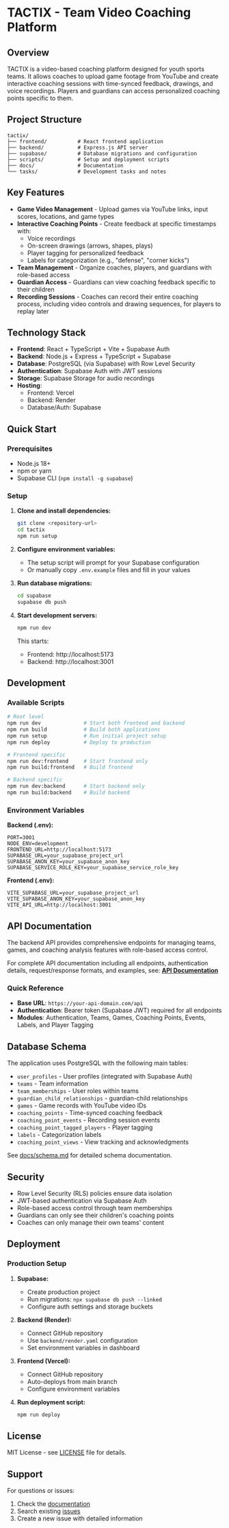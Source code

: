 # TACTIX - Team Video Coaching Platform

## Overview

TACTIX is a video-based coaching platform designed for youth sports teams. It allows coaches to upload game footage from YouTube and create interactive coaching sessions with time-synced feedback, drawings, and voice recordings. Players and guardians can access personalized coaching points specific to them.

## Project Structure

```
tactix/
├── frontend/          # React frontend application
├── backend/           # Express.js API server
├── supabase/          # Database migrations and configuration
├── scripts/           # Setup and deployment scripts
├── docs/              # Documentation
└── tasks/             # Development tasks and notes
```

## Key Features

- **Game Video Management** - Upload games via YouTube links, input scores, locations, and game types
- **Interactive Coaching Points** - Create feedback at specific timestamps with:
  - Voice recordings
  - On-screen drawings (arrows, shapes, plays)
  - Player tagging for personalized feedback
  - Labels for categorization (e.g., "defense", "corner kicks")
- **Team Management** - Organize coaches, players, and guardians with role-based access
- **Guardian Access** - Guardians can view coaching feedback specific to their children
- **Recording Sessions** - Coaches can record their entire coaching process, including video controls and drawing sequences, for players to replay later

## Technology Stack

- **Frontend**: React + TypeScript + Vite + Supabase Auth
- **Backend**: Node.js + Express + TypeScript + Supabase
- **Database**: PostgreSQL (via Supabase) with Row Level Security
- **Authentication**: Supabase Auth with JWT sessions
- **Storage**: Supabase Storage for audio recordings
- **Hosting**: 
  - Frontend: Vercel
  - Backend: Render
  - Database/Auth: Supabase

## Quick Start

### Prerequisites

- Node.js 18+ 
- npm or yarn
- Supabase CLI (`npm install -g supabase`)

### Setup

1. **Clone and install dependencies:**
   ```bash
   git clone <repository-url>
   cd tactix
   npm run setup
   ```

2. **Configure environment variables:**
   - The setup script will prompt for your Supabase configuration
   - Or manually copy `.env.example` files and fill in your values

3. **Run database migrations:**
   ```bash
   cd supabase
   supabase db push
   ```

4. **Start development servers:**
   ```bash
   npm run dev
   ```

   This starts:
   - Frontend: http://localhost:5173
   - Backend: http://localhost:3001

## Development

### Available Scripts

```bash
# Root level
npm run dev              # Start both frontend and backend
npm run build            # Build both applications
npm run setup            # Run initial project setup
npm run deploy           # Deploy to production

# Frontend specific
npm run dev:frontend     # Start frontend only
npm run build:frontend   # Build frontend

# Backend specific  
npm run dev:backend      # Start backend only
npm run build:backend    # Build backend
```

### Environment Variables

**Backend (.env):**
```
PORT=3001
NODE_ENV=development
FRONTEND_URL=http://localhost:5173
SUPABASE_URL=your_supabase_project_url
SUPABASE_ANON_KEY=your_supabase_anon_key
SUPABASE_SERVICE_ROLE_KEY=your_supabase_service_role_key
```

**Frontend (.env):**
```
VITE_SUPABASE_URL=your_supabase_project_url
VITE_SUPABASE_ANON_KEY=your_supabase_anon_key
VITE_API_URL=http://localhost:3001
```

## API Documentation

The backend API provides comprehensive endpoints for managing teams, games, and coaching analysis features with role-based access control.

For complete API documentation including all endpoints, authentication details, request/response formats, and examples, see: **[API Documentation](./docs/api-readme.md)**

### Quick Reference
- **Base URL**: `https://your-api-domain.com/api`
- **Authentication**: Bearer token (Supabase JWT) required for all endpoints
- **Modules**: Authentication, Teams, Games, Coaching Points, Events, Labels, and Player Tagging

## Database Schema

The application uses PostgreSQL with the following main tables:

- `user_profiles` - User profiles (integrated with Supabase Auth)
- `teams` - Team information
- `team_memberships` - User roles within teams
- `guardian_child_relationships` - guardian-child relationships
- `games` - Game records with YouTube video IDs
- `coaching_points` - Time-synced coaching feedback
- `coaching_point_events` - Recording session events
- `coaching_point_tagged_players` - Player tagging
- `labels` - Categorization labels
- `coaching_point_views` - View tracking and acknowledgments

See [docs/schema.md](./docs/schema.md) for detailed schema documentation.

## Security

- Row Level Security (RLS) policies ensure data isolation
- JWT-based authentication via Supabase Auth
- Role-based access control through team memberships
- Guardians can only see their children's coaching points
- Coaches can only manage their own teams' content

## Deployment

### Production Setup

1. **Supabase:**
   - Create production project
   - Run migrations: `npx supabase db push --linked`
   - Configure auth settings and storage buckets

2. **Backend (Render):**
   - Connect GitHub repository
   - Use `backend/render.yaml` configuration
   - Set environment variables in dashboard

3. **Frontend (Vercel):**
   - Connect GitHub repository
   - Auto-deploys from main branch
   - Configure environment variables

4. **Run deployment script:**
   ```bash
   npm run deploy
   ```

## License

MIT License - see [LICENSE](./LICENSE) file for details.

## Support

For questions or issues:
1. Check the [documentation](./docs/)
2. Search existing [issues](../../issues)
3. Create a new issue with detailed information
